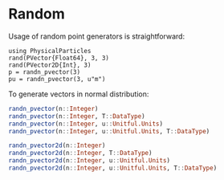 # Random

Usage of random point generators is straightforward:
```@repl
using PhysicalParticles
rand(PVector{Float64}, 3, 3)
rand(PVector2D{Int}, 3)
p = randn_pvector(3)
pu = randn_pvector(3, u"m")
```

To generate vectors in normal distribution:
```julia
randn_pvector(n::Integer)
randn_pvector(n::Integer, T::DataType)
randn_pvector(n::Integer, u::Unitful.Units)
randn_pvector(n::Integer, u::Unitful.Units, T::DataType)

randn_pvector2d(n::Integer)
randn_pvector2d(n::Integer, T::DataType)
randn_pvector2d(n::Integer, u::Unitful.Units)
randn_pvector2d(n::Integer, u::Unitful.Units, T::DataType)
```